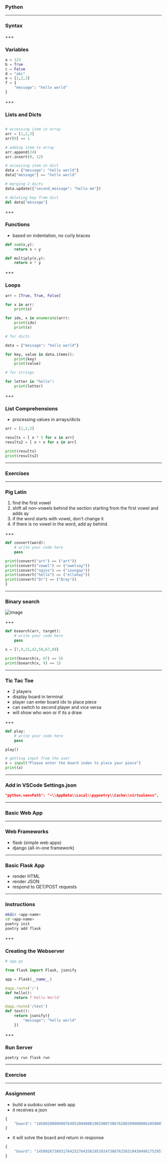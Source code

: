 ### Python

---

### Syntax

+++

### Variables 

```python
a = 123
b = True
c = False
d = "abc"
e = [1,2,3]
f = {
    "message": "hello world"
}
```

+++

### Lists and Dicts

```python

# accessing item in array
arr = [1,2,3]
arr[0] == 1

# adding item to array
arr.append(24)
arr.insert(0, 12)

# accessing item in dict
data = {"message": "hello world"}
data["message"] == "hello world"

# merging 2 dicts
data.update({"second_message": "hello me"})

# deleting key from dict
del data["message"]
```

+++

### Functions

- based on indentation, no curly braces

```python
def sum(x,y):
    return x + y

def multiply(x,y):
    return x * y
```

+++

### Loops

```python
arr = [True, True, False]

for x in arr:
    print(x)

for idx, x in enumerate(arr):
    print(idx)
    print(x)

# for dicts

data = {"message": "hello world"}

for key, value in data.items():
    print(key)
    print(value)

# for strings

for letter in "hello":
    print(letter)
```

+++

### List Comprehensions

- processing values in arrays/dicts

```python
arr = [1,2,3]

results = [ x * 5 for x in arr]
results2 = [ x + x for x in arr]

print(results)
print(results2)
```

---

### Exercises

---

### Pig Latin

1. find the first vowel
2. shift all non-vowels behind the section starting from the first vowel and adds <span class="text-gold">ay</span>
3. if the word starts with vowel, don't change it
4. if there is no vowel in the word, add <span class="text-gold">ay</span> behind.

+++

```python
def convert(word):
    # write your code here
    pass

print(convert("art") == ("art"))
print(convert("vowel") == ("owelvay"))
print(convert("nginx") == ("inxngay"))
print(convert("hello") == ("ellohay"))
print(convert("Dr") == ("Dray"))
}
```

---

### Binary search

![image](https://www.mathwarehouse.com/programming/images/binary-vs-linear-search/binary-and-linear-search-animations.gif)

+++

```python
def bsearch(arr, target):
    # write your code here
    pass

x = [7,9,21,42,58,67,88]

print(bsearch(x, 67) == 5)
print(bsearch(x, 9) == 1)
```

---

### Tic Tac Toe

- 2 players
- display board in terminal
- player can enter board idx to place piece
- can switch to second player and vice versa
- will show who won or if its a draw

+++

```python
def play:
    # write your code here
    pass

play()

# getting input from the user
x = input("Please enter the board index to place your piece")
print(x)
```

---

### Add in VSCode Settings.json

```json
"python.venvPath": "~\\AppData\\Local\\pypoetry\\Cache\\virtualenvs",
```

---

### Basic Web App

---

### Web Frameworks

- flask (simple web apps)
- django (all-in-one framework)

---

### Basic Flask App

- render HTML
- render JSON
- respond to GET/POST requests

---

### Instructions

```bash
mkdir <app-name>
cd <app-name>
poetry init
poetry add flask
```

+++

### Creating the Webserver

```python
# app.py

from flask import Flask, jsonify

app = Flask(__name__)

@app.route('/')
def hello():
    return f'Hello World'

@app.route('/test')
def test():
    return jsonify({
        "message": "hello world"
    })
```

+++

### Run Server

```
poetry run flask run
```

---

### Exercise

---

### Assignment

- build a sudoku solver web app
- it receives a json

```python
{
    "board": "105802000090076405200400819019007306762083090000061050007600030430020501600308900"
}
```

- it will solve the board and return in response

```python
{
    "board": "145892673893176425276435819519247386762583194384961752957614238438729561621358947"
}
```